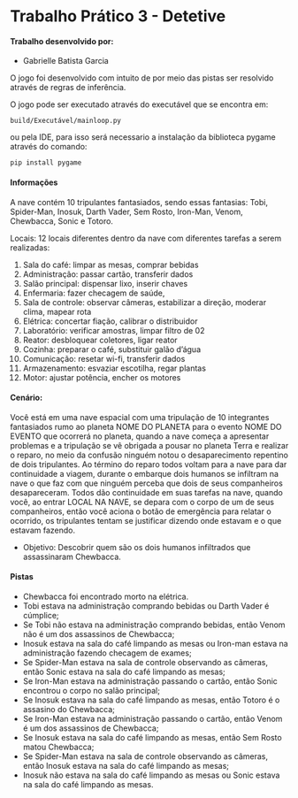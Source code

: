 # Trabalho Prático 3 - Detetive


#### Trabalho desenvolvido por:
- Gabrielle Batista Garcia

O jogo foi desenvolvido com intuito de por meio das pistas ser resolvido através de regras de inferência.

O jogo pode ser executado através do executável que se encontra em:
```
build/Executável/mainloop.py

```
ou pela IDE, para isso será necessario a instalação da biblioteca pygame através do comando:
```
pip install pygame

```


#### Informações

A nave contém 10 tripulantes fantasiados, sendo essas fantasias: Tobi, Spider-Man, Inosuk, Darth Vader, Sem Rosto, Iron-Man, Venom, Chewbacca, Sonic e Totoro.

Locais: 12 locais diferentes dentro da nave com diferentes tarefas a serem realizadas:
1.	Sala do café: limpar as mesas, comprar bebidas
2.	Administração: passar cartão, transferir dados
3.	Salão principal: dispensar lixo, inserir chaves
4.	Enfermaria: fazer checagem de saúde, 
5.	Sala de controle: observar câmeras, estabilizar a direção, moderar clima, mapear rota
6.	Elétrica: concertar fiação, calibrar o distribuidor 
7.	Laboratório: verificar amostras, limpar filtro de 02
8.	Reator: desbloquear coletores, ligar reator 
9.	Cozinha: preparar o café, substituir galão d’água
10.	Comunicação: resetar wi-fi, transferir dados
11.	Armazenamento: esvaziar escotilha, regar plantas
12.	Motor: ajustar potência, encher os motores

#### Cenário:

Você está em uma nave espacial com uma tripulação de 10 integrantes fantasiados rumo ao planeta NOME DO PLANETA para o evento NOME DO EVENTO que ocorrerá no planeta, 
quando a nave começa a apresentar problemas e a tripulação se vê obrigada a pousar no planeta Terra e realizar o reparo, no meio da confusão ninguém notou o desaparecimento repentino de dois tripulantes. Ao término do reparo todos voltam para a nave para dar continuidade a viagem, durante o embarque dois humanos se infiltram na nave o que faz com que ninguém perceba que dois de seus companheiros desapareceram. Todos dão continuidade em suas tarefas na nave, quando você, ao entrar LOCAL NA NAVE, se depara com o corpo de um de seus companheiros, então você aciona o botão de emergência para relatar o ocorrido, os tripulantes tentam se justificar dizendo onde estavam e o que estavam fazendo.

- Objetivo: Descobrir quem são os dois humanos infiltrados que assassinaram Chewbacca. 

#### Pistas

-	Chewbacca foi encontrado morto na elétrica.
-	Tobi estava na administração comprando bebidas ou Darth Vader é cúmplice;
-	Se Tobi não estava na administração comprando bebidas, então Venom não é um dos assassinos de Chewbacca;
-	Inosuk estava na sala do café limpando as mesas ou Iron-man estava na administração fazendo checagem de exames;
-	Se Spider-Man estava na sala de controle observando as câmeras, então Sonic estava na sala do café limpando as mesas;
-	Se Iron-Man estava na administração passando o cartão, então Sonic encontrou o corpo no salão principal;
-	Se Inosuk estava na sala do café limpando as mesas, então Totoro é o assasino do Chewbacca;
-	Se Iron-Man estava na administração passando o cartão, então Venom é um dos assassinos de Chewbacca;
-	Se Inosuk estava na sala do café limpando as mesas, então Sem Rosto matou Chewbacca;
-	Se Spider-Man estava na sala de controle observando as câmeras, então Inosuk estava na sala do café limpando as mesas;
-	Inosuk não estava na sala do café limpando as mesas ou Sonic estava na sala do café limpando as mesas.


